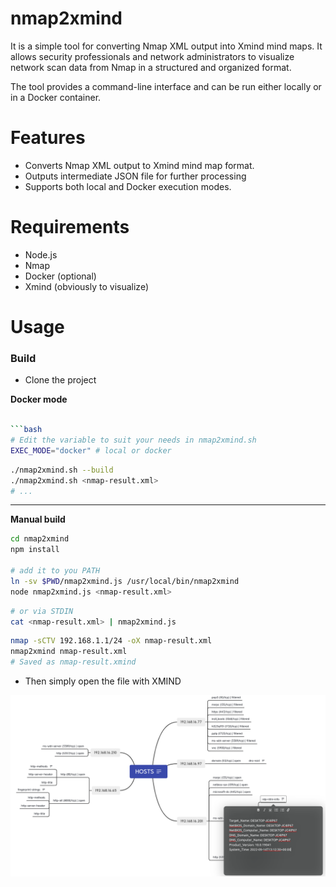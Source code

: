 
# nmap2xmind

It is a simple tool for converting Nmap XML output into Xmind mind maps. It allows security professionals and network administrators to visualize network scan data from Nmap in a structured and organized format.

The tool provides a command-line interface and can be run either locally or in a Docker container.

# Features

- Converts Nmap XML output to Xmind mind map format.
- Outputs intermediate JSON file for further processing
- Supports both local and Docker execution modes.


# Requirements

- Node.js
- Nmap 
- Docker (optional)
- Xmind (obviously to visualize)

# Usage

### Build 

- Clone the project

**Docker mode**

```bash

```bash
# Edit the variable to suit your needs in nmap2xmind.sh
EXEC_MODE="docker" # local or docker
```

```bash 
./nmap2xmind.sh --build
./nmap2xmind.sh <nmap-result.xml>
# ...
```

----

**Manual build**

```bash
cd nmap2xmind
npm install

# add it to you PATH 
ln -sv $PWD/nmap2xmind.js /usr/local/bin/nmap2xmind
node nmap2xmind.js <nmap-result.xml>
```

```bash
# or via STDIN
cat <nmap-result.xml> | nmap2xmind.js
```


```bash
nmap -sCTV 192.168.1.1/24 -oX nmap-result.xml 
nmap2xmind nmap-result.xml
# Saved as nmap-result.xmind
```

- Then simply open the file with XMIND

![1684078258674](image/README/1684078258674.png)